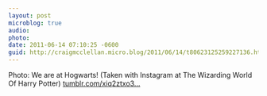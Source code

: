 ```yaml
---
layout: post
microblog: true
audio: 
photo: 
date: 2011-06-14 07:10:25 -0600
guid: http://craigmcclellan.micro.blog/2011/06/14/t80623125259227136.html
---
```

Photo: We are at Hogwarts! (Taken with Instagram at The Wizarding World Of Harry Potter) [tumblr.com/xiq2ztxo3...](http://tumblr.com/xiq2ztxo3p)

